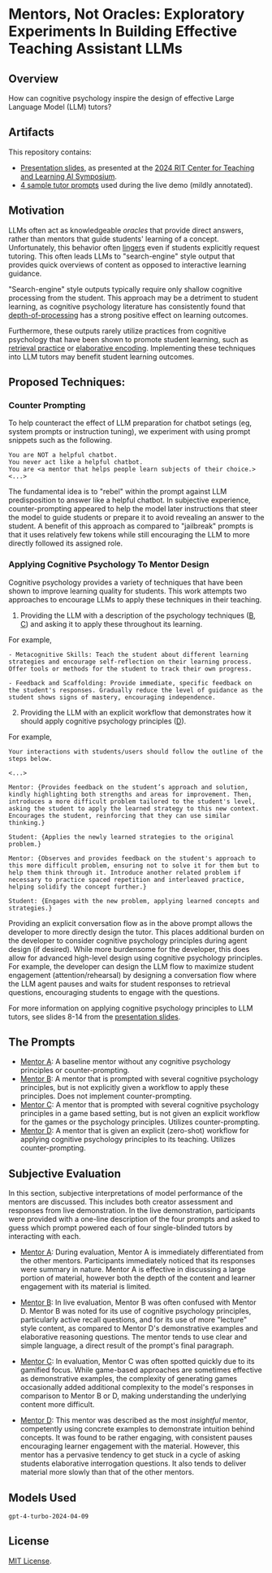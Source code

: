 # Mentors, Not Oracles: Exploratory Experiments In Building Effective Teaching Assistant LLMs

## Overview

How can cognitive psychology inspire the design of effective Large Language Model (LLM) tutors?

## Artifacts

This repository contains:

- [Presentation slides](presentation/Mentors_Not_Oracles.pdf), as presented at the [2024 RIT Center for Teaching and Learning AI Symposium](www.rit.edu/teaching/summer-institute).
- [4 sample tutor prompts](prompts/) used during the live demo (mildly annotated).

## Motivation

LLMs often act as knowledgeable *oracles* that provide direct answers, rather than mentors that guide students' learning of a concept. Unfortunately, this behavior often [lingers](example_conversations/simple_prompt_conversation.md) even if students explicitly request tutoring. This often leads LLMs to "search-engine" style output that provides quick overviews of content as opposed to interactive learning guidance.

"Search-engine" style outputs typically require only shallow cognitive processing from the student. This approach may be a detriment to student learning, as cognitive psychology literature has consistently found that [depth-of-processing](https://psycnet.apa.org/record/1976-00185-001) has a strong positive effect on learning outcomes.

Furthermore, these outputs rarely utilize practices from cognitive psychology that have been shown to promote student learning, such as [retrieval practice](https://psycnet.apa.org/record/2023-03242-001) or [elaborative encoding](https://psycnet.apa.org/record/1982-27279-001). Implementing these techniques into LLM tutors may benefit student learning outcomes.

## Proposed Techniques:

### Counter Prompting

To help counteract the effect of LLM preparation for chatbot setings (eg, system prompts or instruction tuning), we experiment with using prompt snippets such as the following.

```
You are NOT a helpful chatbot. 
You never act like a helpful chatbot.
You are <a mentor that helps people learn subjects of their choice.>
<...>
```

The fundamental idea is to "rebel" within the prompt against LLM predisposition to answer like a helpful chatbot. In subjective experience, counter-prompting appeared to help the model later instructions that steer the model to guide students or prepare it to avoid revealing an answer to the student. A benefit of this approach as compared to "jailbreak" prompts is that it uses relatively few tokens while still encouraging the LLM to more directly followed its assigned role.

### Applying Cognitive Psychology To Mentor Design

Cognitive psychology provides a variety of techniques that have been shown to improve learning quality for students. This work attempts two approaches to encourage LLMs to apply these techniques in their teaching. 

1) Providing the LLM with a description of the psychology techniques ([B](prompts/mentor_B_psychology_informed.md), [C](prompts/mentor_C_game_based_learning.md)) and asking it to apply these throughout its learning.

For example, 
```
- Metacognitive Skills: Teach the student about different learning strategies and encourage self-reflection on their learning process. Offer tools or methods for the student to track their own progress.

- Feedback and Scaffolding: Provide immediate, specific feedback on the student's responses. Gradually reduce the level of guidance as the student shows signs of mastery, encouraging independence.
```

2) Providing the LLM with an explicit workflow that demonstrates how it should apply cognitive psychology principles ([D](prompts/mentor_D_explicit_workflow.md)).

For example,

```
Your interactions with students/users should follow the outline of the steps below.

<...>

Mentor: {Provides feedback on the student’s approach and solution, kindly highlighting both strengths and areas for improvement. Then, introduces a more difficult problem tailored to the student's level, asking the student to apply the learned strategy to this new context. Encourages the student, reinforcing that they can use similar thinking.}

Student: {Applies the newly learned strategies to the original problem.}

Mentor: {Observes and provides feedback on the student's approach to this more difficult problem, ensuring not to solve it for them but to help them think through it. Introduce another related problem if necessary to practice spaced repetition and interleaved practice, helping solidify the concept further.}

Student: {Engages with the new problem, applying learned concepts and strategies.}
```

Providing an explicit conversation flow as in the above prompt allows the developer to more directly design the tutor. This places additional burden on the developer to consider cognitive psychology principles during agent design (if desired). While more burdensome for the developer, this does allow for advanced high-level design using cognitive psychology principles. For example, the developer can design the LLM flow to maximize student engagement (attention/rehearsal) by designing a conversation flow where the LLM agent pauses and waits for student responses to retrieval questions, encouraging students to engage with the questions.

For more information on applying cognitive psychology principles to LLM tutors, see slides 8-14 from the [presentation slides](presentation/Mentors_Not_Oracles.pdf).

## The Prompts

- [Mentor A](prompts/mentor_A_baseline.md): A baseline mentor without any cognitive psychology principles or counter-prompting.
- [Mentor B](prompts/mentor_B_psychology_informed.md): A mentor that is prompted with several cognitive psychology principles, but is not explicitly given a workflow to apply these principles. Does not implement counter-prompting.
- [Mentor C](prompts/mentor_C_game_based_learning.md): A mentor that is prompted with several cognitive psychology principles in a game based setting, but is not given an explicit workflow for the games or the psychology principles. Utilizes counter-prompting.
- [Mentor D](prompts/mentor_D_explicit_workflow.md): A mentor that is given an explicit (zero-shot) workflow for applying cognitive psychology principles to its teaching. Utilizes counter-prompting.

## Subjective Evaluation

In this section, subjective interpretations of model performance of the mentors are discussed. This includes both creator assessment and responses from live demonstration. In the live demonstration, participants were provided with a one-line description of the four prompts and asked to guess which prompt powered each of four single-blinded tutors by interacting with each.

- [Mentor A](prompts/mentor_A_baseline.md): During evaluation, Mentor A is immediately differentiated from the other mentors. Participants immediately noticed that its responses were summary in nature. Mentor A is effective in discussing a large portion of material, however both the depth of the content and learner engagement with its material is limited.

- [Mentor B](prompts/mentor_B_psychology_informed.md): In live evaluation, Mentor B was often confused with Mentor D. Mentor B was noted for its use of cognitive psychology principles, particularly active recall questions, and for its use of more "lecture" style content, as compared to Mentor D's demonstrative examples and elaborative reasoning questions. The mentor tends to use clear and simple language, a direct result of the prompt's final paragraph.

- [Mentor C](prompts/mentor_C_game_based_learning.md): In evaluation, Mentor C was often spotted quickly due to its gamified focus. While game-based approaches are sometimes effective as demonstrative examples, the complexity of generating games occasionally added additional complexity to the model's responses in comparison to Mentor B or D, making understanding the underlying content more difficult. 

- [Mentor D](prompts/mentor_D_explicit_workflow.md): This mentor was described as the most *insightful* mentor, competently using concrete examples to demonstrate intuition behind concepts. It was found to be rather engaging, with consistent pauses encouraging learner engagement with the material. However, this mentor has a pervasive tendency to get stuck in a cycle of asking students elaborative interrogation questions. It also tends to deliver material more slowly than that of the other mentors.

## Models Used

`gpt-4-turbo-2024-04-09`

## License

[MIT License](LICENSE).